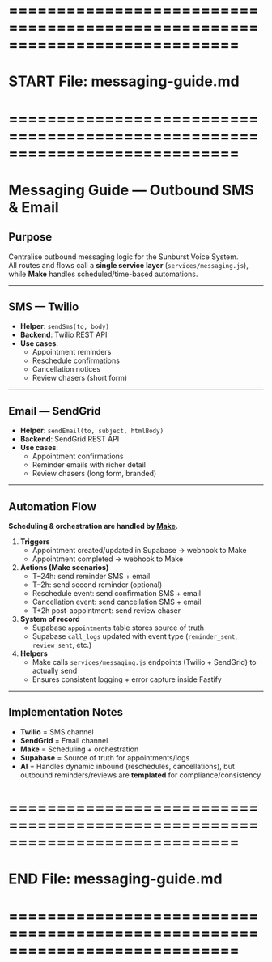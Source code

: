 # ============================================================================
# START File: messaging-guide.md
# ============================================================================
# Messaging Guide — Outbound SMS & Email

## Purpose
Centralise outbound messaging logic for the Sunburst Voice System.  
All routes and flows call a **single service layer** (`services/messaging.js`), while **Make** handles scheduled/time-based automations.

---

## SMS — Twilio
- **Helper**: `sendSms(to, body)`
- **Backend**: Twilio REST API
- **Use cases**:
  - Appointment reminders
  - Reschedule confirmations
  - Cancellation notices
  - Review chasers (short form)

---

## Email — SendGrid
- **Helper**: `sendEmail(to, subject, htmlBody)`
- **Backend**: SendGrid REST API
- **Use cases**:
  - Appointment confirmations
  - Reminder emails with richer detail
  - Review chasers (long form, branded)

---

## Automation Flow
**Scheduling & orchestration are handled by [Make](https://www.make.com/).**

1. **Triggers**
   - Appointment created/updated in Supabase → webhook to Make
   - Appointment completed → webhook to Make
2. **Actions (Make scenarios)**
   - T–24h: send reminder SMS + email
   - T–2h: send second reminder (optional)
   - Reschedule event: send confirmation SMS + email
   - Cancellation event: send cancellation SMS + email
   - T+2h post-appointment: send review chaser
3. **System of record**
   - Supabase `appointments` table stores source of truth
   - Supabase `call_logs` updated with event type (`reminder_sent`, `review_sent`, etc.)
4. **Helpers**
   - Make calls `services/messaging.js` endpoints (Twilio + SendGrid) to actually send
   - Ensures consistent logging + error capture inside Fastify

---

## Implementation Notes
- **Twilio** = SMS channel  
- **SendGrid** = Email channel  
- **Make** = Scheduling + orchestration  
- **Supabase** = Source of truth for appointments/logs  
- **AI** = Handles dynamic inbound (reschedules, cancellations), but outbound reminders/reviews are **templated** for compliance/consistency

# ============================================================================
# END File: messaging-guide.md
# ============================================================================
